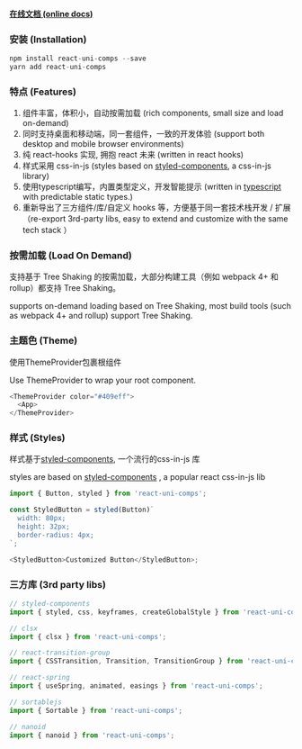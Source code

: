 #### [在线文档 (online docs)](https://leonwgc.github.io/react-uni-comps/base)

### 安装 (Installation)

```js
npm install react-uni-comps --save
yarn add react-uni-comps
```

### 特点 (Features)

1. 组件丰富，体积小，自动按需加载 (rich components, small size and load on-demand)
2. 同时支持桌面和移动端，同一套组件，一致的开发体验 (support both desktop and mobile browser environments)
3. 纯 react-hooks 实现, 拥抱 react 未来 (written in react hooks)
4. 样式采用 css-in-js (styles based on [styled-components](https://styled-components.com/), a css-in-js library)
5. 使用typescript编写，内置类型定义，开发智能提示 (written in [typescript](https://www.typescriptlang.org/) with predictable static types.)
6. 重新导出了三方组件/库/自定义 hooks 等，方便基于同一套技术栈开发 / 扩展 （re-export 3rd-party libs, easy to extend and customize with the same tech stack ）

### 按需加载 (Load On Demand)

支持基于 Tree Shaking 的按需加载，大部分构建工具（例如 webpack 4+ 和 rollup）都支持 Tree Shaking。

supports on-demand loading based on Tree Shaking, most build tools (such as webpack 4+ and rollup) support Tree Shaking.

### 主题色 (Theme)

使用ThemeProvider包裹根组件

Use ThemeProvider to wrap your root component.

```js
<ThemeProvider color="#409eff">
  <App>
</ThemeProvider>
```

### 样式 (Styles)

样式基于[styled-components](https://styled-components.com/), 一个流行的css-in-js 库

styles are based on [styled-components](https://styled-components.com/) , a popular react css-in-js lib

```js
import { Button, styled } from 'react-uni-comps';

const StyledButton = styled(Button)`
  width: 80px;
  height: 32px;
  border-radius: 4px;
`;

<StyledButton>Customized Button</StyledButton>;
```

### 三方库 (3rd party libs)

```js
// styled-components
import { styled, css, keyframes, createGlobalStyle } from 'react-uni-comps';

// clsx
import { clsx } from 'react-uni-comps';

// react-transition-group
import { CSSTransition, Transition, TransitionGroup } from 'react-uni-comps';

// react-spring
import { useSpring, animated, easings } from 'react-uni-comps';

// sortablejs
import { Sortable } from 'react-uni-comps';

// nanoid
import { nanoid } from 'react-uni-comps';
```
